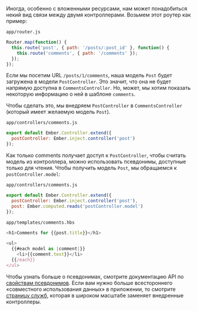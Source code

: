 Иногда, особенно с вложенными ресурсами, нам может понадобиться некий вид связи между двумя контроллерами. Возьмем этот роутер как пример:

`app/router.js`
```js
Router.map(function() {
  this.route('post', { path: '/posts/:post_id' }, function() {
    this.route('comments', { path: '/comments' });
  });
});
```

Если мы посетим URL `/posts/1/comments`, наша модель `Post` будет загружена в модели `PostController`. Это значит, что она не будет напрямую доступна в `CommentsController`. Но, может, мы хотим показать некоторую информацию о ней в шаблоне `comments`.

Чтобы сделать это, мы внедряем `PostController` в `CommentsController` (который имеет желаемую модель `Post`).

`app/controllers/comments.js`
```js
export default Ember.Controller.extend({
  postController: Ember.inject.controller('post')
});
```

Как только comments получает доступ к `PostController`, чтобы считать модель из контроллера, можно использовать псевдонимы, доступные только для чтения. Чтобы получить модель `Post`, мы обращаемся к `postController.model`:

`app/controllers/comments.js`
```js
export default Ember.Controller.extend({
  postController: Ember.inject.controller('post'),
  post: Ember.computed.reads('postController.model')
});
```

`app/templates/comments.hbs`
```js
<h1>Comments for {{post.title}}</h1>

<ul>
  {{#each model as |comment|}}
    <li>{{comment.text}}</li>
  {{/each}}
</ul>
```

Чтобы узнать больше о псевдонимах, смотрите документацию API по [свойствам псевдонимов](http://emberjs.com/api/#method_computed_alias). Если вам нужно больше всестороннего «совместного использования данных» в приложении, то смотрите [страницу служб](http://guides.emberjs.com/v2.1.0/services/), которая в широком масштабе заменяет внедренные контроллеры.